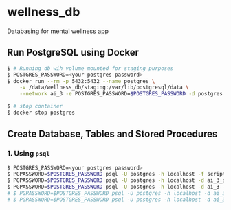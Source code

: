# wellness_db
Databasing for mental wellness app

## Run PostgreSQL using Docker

```bash
$ # Running db wih volume mounted for staging purposes
$ POSTGRES_PASSWORD=<your postgres password>
$ docker run --rm -p 5432:5432 --name postgres \
    -v /data/wellness_db/staging:/var/lib/postgresql/data \
    --network ai_3 -e POSTGRES_PASSWORD=$POSTGRES_PASSWORD -d postgres

$ # stop container
$ docker stop postgres
```

## Create Database, Tables and Stored Procedures

### 1. Using `psql`

```bash
$ POSTGRES_PASSWORD=<your postgres password>
$ PGPASSWORD=$POSTGRES_PASSWORD psql -U postgres -h localhost -f scripts/create_db.sql
$ PGPASSWORD=$POSTGRES_PASSWORD psql -U postgres -h localhost -d ai_3_staging -f scripts/create_tables.sql
$ PGPASSWORD=$POSTGRES_PASSWORD psql -U postgres -h localhost -d ai_3 -f scripts/create_tables.sql
# $ PGPASSWORD=$POSTGRES_PASSWORD psql -U postgres -h localhost -d ai_3_staging -f scripts/create_procedures.sql
# $ PGPASSWORD=$POSTGRES_PASSWORD psql -U postgres -h localhost -d ai_3 -f scripts/create_procedures.sql
```
